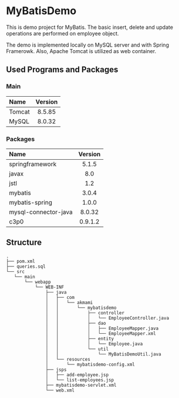 # MyBatisDemo

This is demo project for MyBatis. The basic insert, delete and update operations are performed on employee object.

The demo is implemented locally on MySQL server and with Spring Framerowk. Also, Apache Tomcat is utilized as web container.

## Used Programs and Packages

### Main

| Name  | Version  |
| :------------ |:---------------:|
| Tomcat   | 8.5.85 |
| MySQL | 8.0.32 |


### Packages


| Name  | Version  |
| :------------ |:---------------:|
| springframework   | 5.1.5 |
| javax | 8.0 |
| jstl  | 1.2 |
| mybatis   | 3.0.4 |
| mybatis-spring    | 1.0.0 |
| mysql-connector-java | 8.0.32 |
| c3p0  | 0.9.1.2 |

## Structure

```
.
├── pom.xml
├── queries.sql
└── src
   └── main
       └── webapp
           └── WEB-INF
               ├── java
               │   ├── com
               │   │   └── akmami
               │   │       └── mybatisdemo
               │   │           ├── controller
               │   │           │   └── EmployeeController.java
               │   │           ├── dao
               │   │           │   ├── EmployeeMapper.java
               │   │           │   └── EmployeeMapper.xml
               │   │           ├── entity
               │   │           │   └── Employee.java
               │   │           └── util
               │   │               └── MyBatisDemoUtil.java
               │   └── resources
               │       └── mybatisdemo-config.xml
               ├── jsps
               │   ├── add-employee.jsp
               │   └── list-employees.jsp
               ├── mybatisdemo-servlet.xml
               └── web.xml

```
